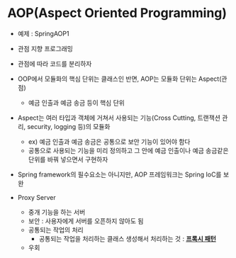# AOP(Aspect Oriented Programming)

- 예제 : SpringAOP1

- 관점 지향 프로그래밍
- 관점에 따라 코드를 분리하자
- OOP에서 모듈화의 핵심 단위는 클래스인 반면, AOP는 모듈화 단위는 Aspect(관점)
  - 예금 인출과 예금 송금 등이 핵심 단위
- Aspect는 여러 타입과 객체에 거쳐서 사용되는 기능(Cross Cutting, 트랜잭션 관리, security, logging 등)의 모듈화
  - ex) 예금 인출과 예금 송금은 공통으로 보안 기능이 있어야 함다
  - 공통으로 사용되는 기능을 미리 정의하고 그 안에 예금 인출이나 예금 송금같은 단위를 바꿔 넣으면서 구현하자
- Spring framework의 필수요소는 아니지만, AOP 프레임워크는  Spring IoC를 보완
- Proxy Server
  - 중개 기능을 하는 서버
  - 보안 : 사용자에게 서버를 오픈하지 않아도 됨
  - 공통되는 작업의 처리
    - 공통되는 작업을 처리하는 클래스 생성해서 처리하는 것 : **<u>프록시 패턴</u>**
  - 우회